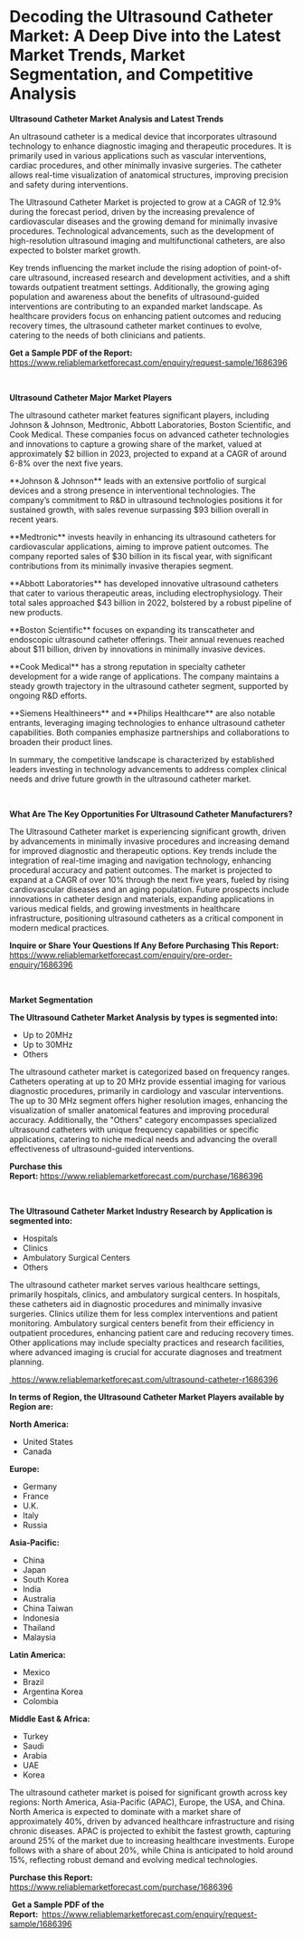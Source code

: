 <p><h1>Decoding the Ultrasound Catheter Market: A Deep Dive into the Latest Market Trends, Market Segmentation, and Competitive Analysis</h1></p><p><strong>Ultrasound Catheter Market Analysis and Latest Trends</strong></p>
<p><p>An ultrasound catheter is a medical device that incorporates ultrasound technology to enhance diagnostic imaging and therapeutic procedures. It is primarily used in various applications such as vascular interventions, cardiac procedures, and other minimally invasive surgeries. The catheter allows real-time visualization of anatomical structures, improving precision and safety during interventions.</p><p>The Ultrasound Catheter Market is projected to grow at a CAGR of 12.9% during the forecast period, driven by the increasing prevalence of cardiovascular diseases and the growing demand for minimally invasive procedures. Technological advancements, such as the development of high-resolution ultrasound imaging and multifunctional catheters, are also expected to bolster market growth. </p><p>Key trends influencing the market include the rising adoption of point-of-care ultrasound, increased research and development activities, and a shift towards outpatient treatment settings. Additionally, the growing aging population and awareness about the benefits of ultrasound-guided interventions are contributing to an expanded market landscape. As healthcare providers focus on enhancing patient outcomes and reducing recovery times, the ultrasound catheter market continues to evolve, catering to the needs of both clinicians and patients.</p></p>
<p><strong>Get a Sample PDF of the Report:&nbsp;</strong> <a href="https://www.reliablemarketforecast.com/enquiry/request-sample/1686396?utm_campaign=3324&utm_medium=2&utm_source=Github&utm_content=ia&utm_term=13042025&utm_id=ultrasound-catheter">https://www.reliablemarketforecast.com/enquiry/request-sample/1686396</a></p>
<p>&nbsp;</p>
<p><strong>Ultrasound Catheter Major Market Players</strong></p>
<p><p>The ultrasound catheter market features significant players, including Johnson & Johnson, Medtronic, Abbott Laboratories, Boston Scientific, and Cook Medical. These companies focus on advanced catheter technologies and innovations to capture a growing share of the market, valued at approximately $2 billion in 2023, projected to expand at a CAGR of around 6-8% over the next five years.</p><p>**Johnson & Johnson** leads with an extensive portfolio of surgical devices and a strong presence in interventional technologies. The company’s commitment to R&D in ultrasound technologies positions it for sustained growth, with sales revenue surpassing $93 billion overall in recent years.</p><p>**Medtronic** invests heavily in enhancing its ultrasound catheters for cardiovascular applications, aiming to improve patient outcomes. The company reported sales of $30 billion in its fiscal year, with significant contributions from its minimally invasive therapies segment.</p><p>**Abbott Laboratories** has developed innovative ultrasound catheters that cater to various therapeutic areas, including electrophysiology. Their total sales approached $43 billion in 2022, bolstered by a robust pipeline of new products.</p><p>**Boston Scientific** focuses on expanding its transcatheter and endoscopic ultrasound catheter offerings. Their annual revenues reached about $11 billion, driven by innovations in minimally invasive devices.</p><p>**Cook Medical** has a strong reputation in specialty catheter development for a wide range of applications. The company maintains a steady growth trajectory in the ultrasound catheter segment, supported by ongoing R&D efforts.</p><p>**Siemens Healthineers** and **Philips Healthcare** are also notable entrants, leveraging imaging technologies to enhance ultrasound catheter capabilities. Both companies emphasize partnerships and collaborations to broaden their product lines.</p><p>In summary, the competitive landscape is characterized by established leaders investing in technology advancements to address complex clinical needs and drive future growth in the ultrasound catheter market.</p></p>
<p>&nbsp;</p>
<p><strong>What Are The Key Opportunities For Ultrasound Catheter Manufacturers?</strong></p>
<p><p>The Ultrasound Catheter market is experiencing significant growth, driven by advancements in minimally invasive procedures and increasing demand for improved diagnostic and therapeutic options. Key trends include the integration of real-time imaging and navigation technology, enhancing procedural accuracy and patient outcomes. The market is projected to expand at a CAGR of over 10% through the next five years, fueled by rising cardiovascular diseases and an aging population. Future prospects include innovations in catheter design and materials, expanding applications in various medical fields, and growing investments in healthcare infrastructure, positioning ultrasound catheters as a critical component in modern medical practices.</p></p>
<p><strong>Inquire or Share Your Questions If Any Before Purchasing This Report:</strong> <a href="https://www.reliablemarketforecast.com/enquiry/pre-order-enquiry/1686396?utm_campaign=3324&utm_medium=2&utm_source=Github&utm_content=ia&utm_term=13042025&utm_id=ultrasound-catheter">https://www.reliablemarketforecast.com/enquiry/pre-order-enquiry/1686396</a></p>
<p>&nbsp;</p>
<p><strong>Market Segmentation</strong></p>
<p><strong>The Ultrasound Catheter Market Analysis by types is segmented into:</strong></p>
<p><ul><li>Up to 20MHz</li><li>Up to 30MHz</li><li>Others</li></ul></p>
<p><p>The ultrasound catheter market is categorized based on frequency ranges. Catheters operating at up to 20 MHz provide essential imaging for various diagnostic procedures, primarily in cardiology and vascular interventions. The up to 30 MHz segment offers higher resolution images, enhancing the visualization of smaller anatomical features and improving procedural accuracy. Additionally, the "Others" category encompasses specialized ultrasound catheters with unique frequency capabilities or specific applications, catering to niche medical needs and advancing the overall effectiveness of ultrasound-guided interventions.</p></p>
<p><strong>Purchase this Report:&nbsp;</strong><a href="https://www.reliablemarketforecast.com/purchase/1686396?utm_campaign=3324&utm_medium=2&utm_source=Github&utm_content=ia&utm_term=13042025&utm_id=ultrasound-catheter">https://www.reliablemarketforecast.com/purchase/1686396</a></p>
<p>&nbsp;</p>
<p><strong>The Ultrasound Catheter Market Industry Research by Application is segmented into:</strong></p>
<p><ul><li>Hospitals</li><li>Clinics</li><li>Ambulatory Surgical Centers</li><li>Others</li></ul></p>
<p><p>The ultrasound catheter market serves various healthcare settings, primarily hospitals, clinics, and ambulatory surgical centers. In hospitals, these catheters aid in diagnostic procedures and minimally invasive surgeries. Clinics utilize them for less complex interventions and patient monitoring. Ambulatory surgical centers benefit from their efficiency in outpatient procedures, enhancing patient care and reducing recovery times. Other applications may include specialty practices and research facilities, where advanced imaging is crucial for accurate diagnoses and treatment planning.</p></p>
<p><a href="https://www.reliablemarketforecast.com/ultrasound-catheter-r1686396?utm_campaign=3324&utm_medium=2&utm_source=Github&utm_content=ia&utm_term=13042025&utm_id=ultrasound-catheter">&nbsp;https://www.reliablemarketforecast.com/ultrasound-catheter-r1686396</a></p>
<p><strong>In terms of Region, the Ultrasound Catheter Market Players available by Region are:</strong></p>
<p>
    <p> <strong> North America: </strong>
        <ul>
            <li>United States</li>
            <li>Canada</li>
        </ul>
        </p> 
    <p> <strong> Europe: </strong>
        <ul>
            <li>Germany</li>
            <li>France</li>
            <li>U.K.</li>
            <li>Italy</li>
            <li>Russia</li>
        </ul>
        </p> 
    <p> <strong> Asia-Pacific: </strong>
        <ul>
            <li>China</li>
            <li>Japan</li>
            <li>South Korea</li>
            <li>India</li>
            <li>Australia</li>
            <li>China Taiwan</li>
            <li>Indonesia</li>
            <li>Thailand</li>
            <li>Malaysia</li>
        </ul>
        </p> 
    <p> <strong> Latin America: </strong>
        <ul>
            <li>Mexico</li>
            <li>Brazil</li>
            <li>Argentina Korea</li>
            <li>Colombia</li>
        </ul>
        </p> 
    <p> <strong> Middle East & Africa: </strong>
        <ul>
            <li>Turkey</li>
            <li>Saudi</li>
            <li>Arabia</li>
            <li>UAE</li>
            <li>Korea</li>
        </ul>
    </p>
    </p>
<p><p>The ultrasound catheter market is poised for significant growth across key regions: North America, Asia-Pacific (APAC), Europe, the USA, and China. North America is expected to dominate with a market share of approximately 40%, driven by advanced healthcare infrastructure and rising chronic diseases. APAC is projected to exhibit the fastest growth, capturing around 25% of the market due to increasing healthcare investments. Europe follows with a share of about 20%, while China is anticipated to hold around 15%, reflecting robust demand and evolving medical technologies.</p></p>
<p><strong>Purchase this Report: </strong><a href="https://www.reliablemarketforecast.com/purchase/1686396?utm_campaign=3324&utm_medium=2&utm_source=Github&utm_content=ia&utm_term=13042025&utm_id=ultrasound-catheter">https://www.reliablemarketforecast.com/purchase/1686396</a></p>
<p>&nbsp;<strong>Get a Sample PDF of the Report:&nbsp;&nbsp;</strong><a href="https://www.reliablemarketforecast.com/enquiry/request-sample/1686396?utm_campaign=3324&utm_medium=2&utm_source=Github&utm_content=ia&utm_term=13042025&utm_id=ultrasound-catheter">https://www.reliablemarketforecast.com/enquiry/request-sample/1686396</a></p>
<p><strong></strong></p>
<p><p></p><p></p><p></p></p>